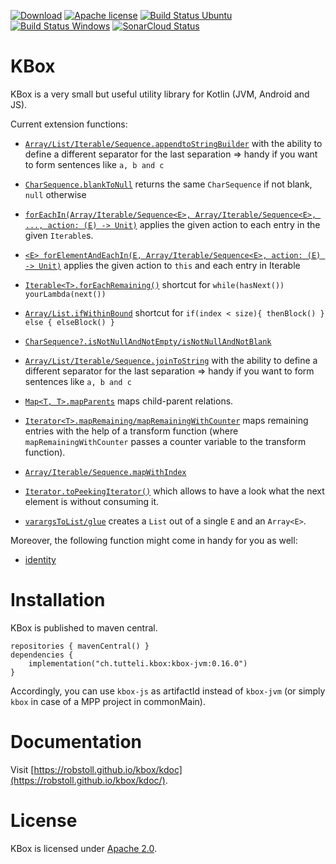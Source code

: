 <!-- for main -->

[![Download](https://img.shields.io/badge/Download-0.16.0-%23007ec6)](https://search.maven.org/artifact/ch.tutteli.kbox/kbox/0.16.0/jar)
[![Apache license](https://img.shields.io/badge/license-Apache%202.0-brightgreen.svg)](http://opensource.org/licenses/Apache2.0)
[![Build Status Ubuntu](https://github.com/robstoll/kbox/workflows/Ubuntu/badge.svg?event=push)](https://github.com/robstoll/kbox/actions?query=workflow%3AUbuntu+branch%3Amain)
[![Build Status Windows](https://github.com/robstoll/kbox/workflows/Windows/badge.svg?event=push)](https://github.com/robstoll/kbox/actions?query=workflow%3AWindows+branch%3Amain)
[![SonarCloud Status](https://sonarcloud.io/api/project_badges/measure?project=robstoll_kbox&metric=alert_status)](https://sonarcloud.io/dashboard?id=robstoll_kbox)


<!-- for a specific release -->
<!--
[![Download](https://img.shields.io/badge/Download-0.15.1-%23007ec6)](https://search.maven.org/artifact/ch.tutteli.kbox/kbox/0.15.1/jar)
[![Apache license](https://img.shields.io/badge/license-Apache%202.0-brightgreen.svg)](http://opensource.org/licenses/Apache2.0)
-->

# KBox
KBox is a very small but useful utility library for Kotlin (JVM, Android and JS).

Current extension functions:
- [`Array/List/Iterable/Sequence.appendtoStringBuilder`](https://github.com/robstoll/kbox/tree/main/src/commonMain/kotlin/ch/tutteli/kbox/appendToString.kt#L37)
    with the ability to define a different separator for the last separation
    => handy if you want to form sentences like `a, b and c`

- [`CharSequence.blankToNull`](https://github.com/robstoll/kbox/tree/main/src/commonMain/kotlin/ch/tutteli/kbox/blanktoNull.kt#L7)
  returns the same `CharSequence` if not blank, `null` otherwise

- [`forEachIn(Array/Iterable/Sequence<E>, Array/Iterable/Sequence<E>, ..., action: (E) -> Unit)`](https://github.com/robstoll/kbox/tree/main/src/commonMain/kotlin/ch/tutteli/kbox/forEachIn.kt#L6)
  applies the given action to each entry in the given `Iterable`s.

- [`<E> forElementAndEachIn(E, Array/Iterable/Sequence<E>, action: (E) -> Unit)`](https://github.com/robstoll/kbox/tree/main/src/commonMain/kotlin/ch/tutteli/kbox/forThisAndForEach.kt#L6)
  applies the given action to `this` and each entry in Iterable

- [`Iterable<T>.forEachRemaining()`](https://github.com/robstoll/kbox/tree/main/src/commonMain/kotlin/ch/tutteli/kbox/forEachRemaining.kt#L9)
  shortcut for `while(hasNext()) yourLambda(next())`

- [`Array/List.ifWithinBound`](https://github.com/robstoll/kbox/tree/main/src/commonMain/kotlin/ch/tutteli/kbox/ifWithinBound.kt#L13)
  shortcut for `if(index < size){ thenBlock() } else { elseBlock() }`

- [`CharSequence?.isNotNullAndNotEmpty/isNotNullAndNotBlank`](https://github.com/robstoll/kbox/tree/main/src/commonMain/kotlin/ch/tutteli/kbox/isNotNullAndNot.kt#L6)  

- [`Array/List/Iterable/Sequence.joinToString`](https://github.com/robstoll/kbox/tree/main/src/commonMain/kotlin/ch/tutteli/kbox/joinToString.kt#L31)
  with the ability to define a different separator for the last separation
  => handy if you want to form sentences like `a, b and c`

- [`Map<T, T>.mapParents`](https://github.com/robstoll/kbox/tree/main/src/commonMain/kotlin/ch/tutteli/kbox/mapParents.kt#L13)
  maps child-parent relations.

- [`Iterator<T>.mapRemaining/mapRemainingWithCounter`](https://github.com/robstoll/kbox/tree/main/src/commonMain/kotlin/ch/tutteli/kbox/mapRemaining.kt#L9)
  maps remaining entries with the help of a transform function (where `mapRemainingWithCounter` passes a counter variable to the transform function).  

- [`Array/Iterable/Sequence.mapWithIndex`](https://github.com/robstoll/kbox/tree/main/src/commonMain/kotlin/ch/tutteli/kbox/mapWithIndex.kt#L11)

- [`Iterator.toPeekingIterator()`](https://github.com/robstoll/kbox/tree/main/src/commonMain/kotlin/ch/tutteli/kbox/PeekingIteratorUnsynchronized.kt)
  which allows to have a look what the next element is without consuming it.

- [`varargsToList/glue`](https://github.com/robstoll/kbox/tree/main/src/commonMain/kotlin/ch/tutteli/kbox/varargToList.kt#L11)
  creates a `List` out of a single `E` and an `Array<E>`.

Moreover, the following function might come in handy for you as well:
- [identity](https://github.com/robstoll/kbox/tree/main/src/commonMain/kotlin/ch/tutteli/kbox/identity.kt)

# Installation

KBox is published to maven central.

```
repositories { mavenCentral() }
dependencies {
    implementation("ch.tutteli.kbox:kbox-jvm:0.16.0")
}
```

Accordingly, you can use `kbox-js` as artifactId instead of `kbox-jvm`
(or simply `kbox` in case of a MPP project in commonMain).

# Documentation

Visit [https://robstoll.github.io/kbox/kdoc](https://robstoll.github.io/kbox/kdoc/).


# License
KBox is licensed under [Apache 2.0](http://opensource.org/licenses/Apache2.0).
